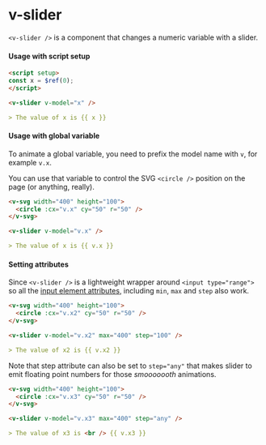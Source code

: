 <script setup>
const x = $ref(0);
</script>

# v-slider

`<v-slider />` is a component that changes a numeric variable with a slider.

#### Usage with script setup

```md
<script setup>
const x = $ref(0);
</script>

<v-slider v-model="x" />

> The value of x is {{ x }}
```

#### Usage with global variable

To animate a global variable, you need to prefix the model name with `v`, for example `v.x`.

You can use that variable to control the SVG `<circle />` position on the page (or anything, really).

```md
<v-svg width="400" height="100">
  <circle :cx="v.x" cy="50" r="50" />
</v-svg>

<v-slider v-model="v.x" />

> The value of x is {{ v.x }}
```

#### Setting attributes

Since `<v-slider />` is a lightweight wrapper around `<input type="range">` so all the [input element attributes](https://developer.mozilla.org/en-US/docs/Web/HTML/Element/input/range), including `min`, `max` and `step` also work.

```md
<v-svg width="400" height="100">
  <circle :cx="v.x2" cy="50" r="50" />
</v-svg>

<v-slider v-model="v.x2" max="400" step="100" />

> The value of x2 is {{ v.x2 }}
```

Note that step attribute can also be set to `step="any"` that makes slider to emit floating point numbers for those _smooooooth_ animations.

```md
<v-svg width="400" height="100">
  <circle :cx="v.x3" cy="50" r="50" />
</v-svg>

<v-slider v-model="v.x3" max="400" step="any" />

> The value of x3 is <br /> {{ v.x3 }}
```
